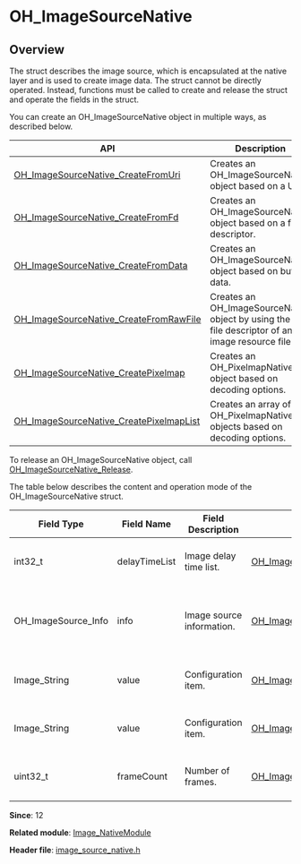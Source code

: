 # OH_ImageSourceNative
<!--Kit: Image Kit-->
<!--Subsystem: Multimedia-->
<!--Owner: @aulight02-->
<!--Designer: @liyang_bryan-->
<!--Tester: @xchaosioda-->
<!--Adviser: @w_Machine_cc-->

## Overview

The struct describes the image source, which is encapsulated at the native layer and is used to create image data. The struct cannot be directly operated. Instead, functions must be called to create and release the struct and operate the fields in the struct.

You can create an OH_ImageSourceNative object in multiple ways, as described below.

| API| Description|
| -------- | -------- |
| [OH_ImageSourceNative_CreateFromUri](capi-image-source-native-h.md#oh_imagesourcenative_createfromuri) |Creates an OH_ImageSourceNative object based on a URI.|
| [OH_ImageSourceNative_CreateFromFd](capi-image-source-native-h.md#oh_imagesourcenative_createfromfd) |Creates an OH_ImageSourceNative object based on a file descriptor.|
| [OH_ImageSourceNative_CreateFromData](capi-image-source-native-h.md#oh_imagesourcenative_createfromdata) |Creates an OH_ImageSourceNative object based on buffer data.|
| [OH_ImageSourceNative_CreateFromRawFile](capi-image-source-native-h.md#oh_imagesourcenative_createfromrawfile) |Creates an OH_ImageSourceNative object by using the raw file descriptor of an image resource file.|
| [OH_ImageSourceNative_CreatePixelmap](capi-image-source-native-h.md#oh_imagesourcenative_createpixelmap) |Creates an OH_PixelmapNative object based on decoding options.|
| [OH_ImageSourceNative_CreatePixelmapList](capi-image-source-native-h.md#oh_imagesourcenative_createpixelmaplist) |Creates an array of OH_PixelmapNative objects based on decoding options.|

To release an OH_ImageSourceNative object, call [OH_ImageSourceNative_Release](capi-image-source-native-h.md#oh_imagesourcenative_release).

The table below describes the content and operation mode of the OH_ImageSourceNative struct.

| Field Type| Field Name| Field Description|Operation Function| Function Description|
| -------- | -------- | -------- | -------- | -------- |
| int32_t | delayTimeList | Image delay time list.| [OH_ImageSourceNative_GetDelayTimeList](capi-image-source-native-h.md#oh_imagesourcenative_getdelaytimelist) |Obtains the image delay time list.|
| OH_ImageSource_Info | info | Image source information.| [OH_ImageSourceNative_GetImageInfo](capi-image-source-native-h.md#oh_imagesourcenative_getimageinfo) |Obtains the information about an image with a given index.|
| Image_String | value | Configuration item.| [OH_ImageSourceNative_GetImageProperty](capi-image-source-native-h.md#oh_imagesourcenative_getimageproperty) |Obtains the value of an image property.|
| Image_String | value | Configuration item.| [OH_ImageSourceNative_ModifyImageProperty](capi-image-source-native-h.md#oh_imagesourcenative_modifyimageproperty) |Modifies the value of an image property.|
| uint32_t | frameCount | Number of frames.| [OH_ImageSourceNative_GetFrameCount](capi-image-source-native-h.md#oh_imagesourcenative_getframecount) |Obtains the number of image frames.|

**Since**: 12

**Related module**: [Image_NativeModule](capi-image-nativemodule.md)

**Header file**: [image_source_native.h](capi-image-source-native-h.md)
